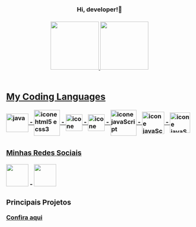 <h3 align="center">Hi, developer!👋 <h3>

<div align="center">
  <a href="https://github.com/Emanoel-Ferreira-LS">
  <img height="130em" src="https://github-readme-stats.vercel.app/api?username=Emanoel-Ferreira-LS&show_icons=true&theme=merko&include_all_commits=true&count_private=true"/>
  <img height="130em" src="https://github-readme-stats.vercel.app/api/top-langs/?username=Emanoel-Ferreira-LS&layout=compact&langs_count=7&theme=merko"/>
</div>  
  <div style="display: inline_block"><br>
    <h2>My Coding Languages</h2>
  <img align="center" alt="java" height="50" width="60"src="https://cdn-icons-png.flaticon.com/512/226/226777.png"/>
       -
  <img align="center" src="https://upload.wikimedia.org/wikipedia/commons/thumb/1/10/CSS3_and_HTML5_logos_and_wordmarks.svg/791px-CSS3_and_HTML5_logos_and_wordmarks.svg.png" alt="icone html5 e css3" heigth="50" width="70">
    -
   <img align="center" src="https://cdn-icons-png.flaticon.com/512/5968/5968292.png" alt="icone javaScript" heigth="25" width="45">
    -
   <img align="center" src="https://upload.wikimedia.org/wikipedia/commons/thumb/9/91/Electron_Software_Framework_Logo.svg/256px-Electron_Software_Framework_Logo.svg.png?20190331235051" alt="icone javaScript" heigth="45" width="45">
    -
   <img align="center" src="https://cdn-icons-png.flaticon.com/512/5968/5968332.png" alt="icone javaScript"  width="70">
    -
    <img align="center" src="https://upload.wikimedia.org/wikipedia/commons/thumb/8/87/Arduino_Logo.svg/2560px-Arduino_Logo.svg.png" alt="icone javaScript"  width="60">
    -
    <img align="center" src="https://cdn3.iconfinder.com/data/icons/logos-and-brands-adobe/512/267_Python-512.png" alt="icone javaScript"  width="55">
</div>
 
  ##
 
  <div>
    <h3>Minhas Redes Sociais</h3>
  <a href="https://www.instagram.com/emanoelfls.dev/" target="_blank"><img src="https://freelogopng.com/images/all_img/1683191308instagram-logo-black-and-white.png" target="_blank" width="60"></a>   
    -
 <a href="https://www.linkedin.com/in/emanoel-ferreira-lunguinho-284418255" target="_blank"><img src="https://logospng.org/download/linkedin/logo-linkedin-icon-4096.png" target="_blank" width="60"></a> 
  </div>

  <div>
    <h3>Principais Projetos</h3>
    <a href="https://github.com/Emanoel-Ferreira-LS/meus-principais-projetos">Confira aqui</a>
  </div>

